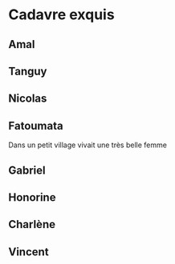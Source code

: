 # Cadavre exquis

## Amal

## Tanguy

## Nicolas

## Fatoumata
Dans un petit village vivait une très belle femme

## Gabriel

## Honorine

## Charlène

## Vincent
